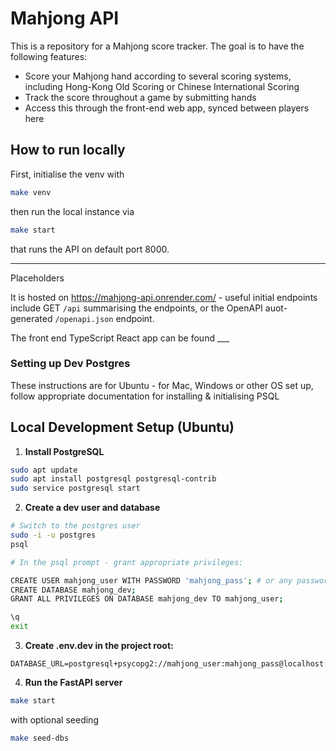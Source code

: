 # Mahjong API

This is a repository for a Mahjong score tracker. The goal is to have the following features:

- Score your Mahjong hand according to several scoring systems, including Hong-Kong Old Scoring or Chinese International Scoring
- Track the score throughout a game by submitting hands
- Access this through the front-end web app, synced between players here

## How to run locally

First, initialise the venv with

```bash
make venv
```

then run the local instance via

```bash
make start
```

that runs the API on default port 8000.

---

Placeholders

It is hosted on https://mahjong-api.onrender.com/ - useful initial endpoints include GET `/api` summarising the endpoints, or the OpenAPI auot-generated `/openapi.json` endpoint.

The front end TypeScript React app can be found \_\_\_

### Setting up Dev Postgres

These instructions are for Ubuntu - for Mac, Windows or other OS set up, follow appropriate documentation for installing & initialising PSQL

## Local Development Setup (Ubuntu)

1. **Install PostgreSQL**

```bash
sudo apt update
sudo apt install postgresql postgresql-contrib
sudo service postgresql start
```

2. **Create a dev user and database**

```bash
# Switch to the postgres user
sudo -i -u postgres
psql

# In the psql prompt - grant appropriate privileges:

CREATE USER mahjong_user WITH PASSWORD 'mahjong_pass'; # or any password you want - change it in the DATABASE_URL below too
CREATE DATABASE mahjong_dev;
GRANT ALL PRIVILEGES ON DATABASE mahjong_dev TO mahjong_user;

\q
exit
```

3. **Create .env.dev in the project root:**

```env
DATABASE_URL=postgresql+psycopg2://mahjong_user:mahjong_pass@localhost:5432/mahjong_dev
```

4. **Run the FastAPI server**

```bash
make start
```

with optional seeding

```bash
make seed-dbs
```

